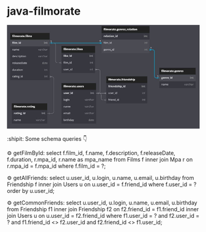 # java-filmorate
![Database Diagram: ](https://github.com/Leibnitz80/java-filmorate/blob/main/Diagram.JPG)

:shipit: Some schema queries :point_down:

:gear: getFilmById:
select f.film_id, f.name, f.description, f.releaseDate, f.duration, r.mpa_id, r.name as mpa_name
from Films f
    inner join Mpa r on r.mpa_id = f.mpa_id
where f.film_id = ?;

:gear: getAllFriends:
select u.user_id, u.login, u.name, u.email, u.birthday
from Friendship f
    inner join Users u on u.user_id = f.friend_id
where f.user_id = ?
order by u.user_id;

:gear: getCommonFriends:
select u.user_id, u.login, u.name, u.email, u.birthday
from Friendship f1
    inner join Friendship f2 on f2.friend_id = f1.friend_id 
      inner join Users u on u.user_id = f2.friend_id
where f1.user_id = ? and f2.user_id = ?
and f1.friend_id <> f2.user_id and f2.friend_id <> f1.user_id;
